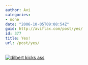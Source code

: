 ```yaml
---
author: Avi
categories:
- none
date: "2006-10-05T09:08:54Z"
guid: http://aviflax.com/post/yes/
id: 377
title: Yes!
url: /post/yes/
---
```

[![dilbert kicks ass](http://aviflax.com/wp-content/uploads/2006/10/dilbert2006183231005.gif)](http://www.dilbert.com/comics/dilbert/archive/dilbert-20061005.html)